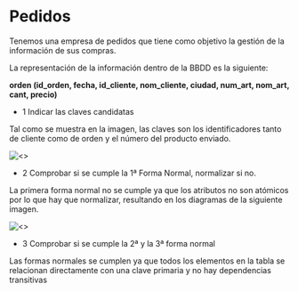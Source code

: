 # Pedidos
Tenemos una empresa de pedidos que tiene como objetivo la gestión de la información de sus compras.

La representación de la información dentro de la BBDD es la siguiente:

**orden (id_orden, fecha, id_cliente, nom_cliente, ciudad, num_art, nom_art, cant, precio)**

- 1 Indicar las claves candidatas

Tal como se muestra en la imagen, las claves son los identificadores tanto de cliente como de orden y el número del producto enviado.

![<>](img/1.png)

- 2 Comprobar si se cumple la 1ª Forma Normal, normalizar si no.
    
La primera forma normal no se cumple ya que los atributos no son atómicos por lo que hay que normalizar, resultando en los diagramas de la siguiente imagen.

![<>](img/2.png)

- 3 Comprobar si se cumple la 2ª y la 3ª forma normal

Las formas normales se cumplen ya que todos los elementos en la tabla se relacionan directamente con una clave primaria y no hay dependencias transitivas


